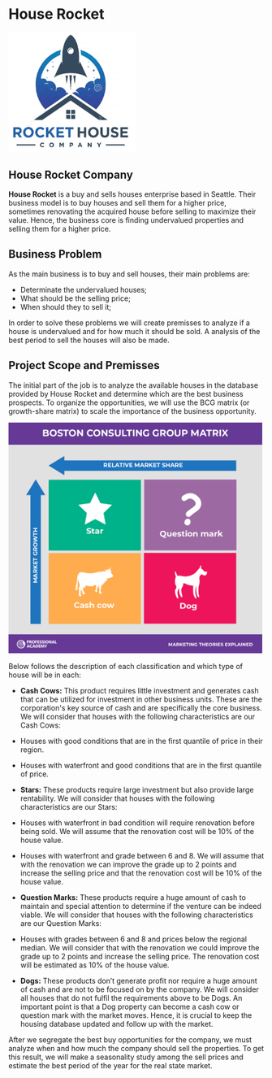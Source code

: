 # House Rocket

<img src = "images/small logo.jpg" alt="Drawing" style="width: 250px;"/>

## House Rocket Company

**House Rocket** is a buy and sells houses enterprise based in Seattle. Their business model is to buy houses and sell them for a higher price, sometimes renovating the acquired house before selling to maximize their value. Hence, the business core is finding undervalued properties and selling them for a higher price. 

## Business Problem

As the main business is to buy and sell houses, their main problems are: 

* Determinate the undervalued houses;
* What should be the selling price; 
* When should they to sell it;

In order to solve these problems we will create premisses to analyze if a house is undervalued and for how much it should be sold. A analysis of the best period to sell the houses will also be made. 

## Project Scope and Premisses

The initial part of the job is to analyze the available houses in the database provided by House Rocket and determine which are the best business prospects. To organize the opportunities, we will use the BCG matrix (or growth-share matrix) to scale the importance of the business opportunity. 

<img src = 'images/BCG Matrix.png' style = 'width: 500px;'/>

Below follows the description of each classification and which type of house will be in each:  

* **Cash Cows:** This product requires little investment and generates cash that can be utilized for investment in other business units. These are the corporation's key source of cash and are specifically the core business. We will consider that houses with the following characteristics are our Cash Cows: 
 * Houses with good conditions that are in the first quantile of price in their region.
 * Houses with waterfront and good conditions that are in the first quantile of price.
 
* **Stars:**  These products require large investment but also provide large rentability. We will consider that houses with the following characteristics are our Stars:
 * Houses with waterfront in bad condition will require renovation before being sold. We will assume that the renovation cost will be 10% of the house value.
 * Houses with waterfront and grade between 6 and 8. We will assume that with the renovation we can improve the grade up to 2 points and increase the selling price and that the renovation cost will be 10% of the house value.

* **Question Marks:** These products require a huge amount of cash to maintain and special attention to determine if the venture can be indeed viable. We will consider that houses with the following characteristics are our Question Marks:
 * Houses with grades between 6 and 8 and prices below the regional median. We will consider that with the renovation we could improve the grade up to 2 points and increase the selling price. The renovation cost will be estimated as 10% of the house value.

* **Dogs:** These products don’t generate profit nor require a huge amount of cash and are not to be focused on by the company. We will consider all houses that do not fulfil the requirements above to be Dogs. An important point is that a Dog property can become a cash cow or question mark with the market moves. Hence, it is crucial to keep the housing database updated and follow up with the market.

After we segregate the best buy opportunities for the company, we must analyze when and how much the company should sell the properties. To get this result, we will make a seasonality study among the sell prices and estimate the best period of the year for the real state market.  
